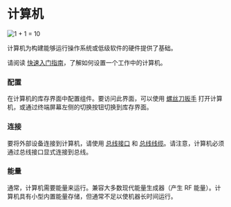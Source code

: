 # 计算机
![1 + 1 = 10](block:oc2:computer)

计算机为构建能够运行操作系统或低级软件的硬件提供了基础。

请阅读 [快速入门指南](../getting_started.md)，了解如何设置一个工作中的计算机。

### 配置
在计算机的库存界面中配置组件。要访问此界面，可以使用 [螺丝刀扳手](../item/wrench.md) 打开计算机，或通过终端屏幕左侧的切换按钮切换到库存界面。

### 连接
要将外部设备连接到计算机，请使用 [总线接口](bus_interface.md) 和 [总线线缆](bus_cable.md)。请注意，计算机必须通过总线接口显式连接到总线。

### 能量
通常，计算机需要能量来运行。兼容大多数现代能量生成器（产生 RF 能量）。计算机具有小型内置能量存储，但通常不足以使机器长时间运行。
